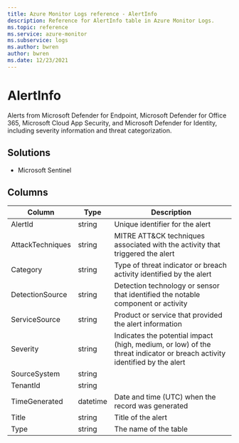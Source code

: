 ```yaml
---
title: Azure Monitor Logs reference - AlertInfo
description: Reference for AlertInfo table in Azure Monitor Logs.
ms.topic: reference
ms.service: azure-monitor
ms.subservice: logs
ms.author: bwren
author: bwren
ms.date: 12/23/2021
---
```


# AlertInfo

 Alerts from Microsoft Defender for Endpoint, Microsoft Defender for Office 365, Microsoft Cloud App Security, and Microsoft Defender for Identity, including severity information and threat categorization.

## Solutions

- Microsoft Sentinel




## Columns

| Column | Type | Description |
| --- | --- | --- |
| AlertId | string | Unique identifier for the alert |
| AttackTechniques | string | MITRE ATT&CK techniques associated with the activity that triggered the alert |
| Category | string | Type of threat indicator or breach activity identified by the alert |
| DetectionSource | string | Detection technology or sensor that identified the notable component or activity |
| ServiceSource | string | Product or service that provided the alert information |
| Severity | string | Indicates the potential impact (high, medium, or low) of the threat indicator or breach activity identified by the alert |
| SourceSystem | string |  |
| TenantId | string |  |
| TimeGenerated | datetime | Date and time (UTC) when the record was generated |
| Title | string | Title of the alert |
| Type | string | The name of the table |
